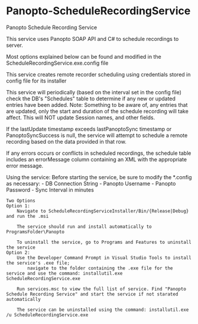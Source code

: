 Panopto-ScheduleRecordingService
=====================

Panopto Schedule Recording Service

This service uses Panopto SOAP API and C# to schedule recordings to server.

Most options explained below can be found and modified in the ScheduleRecordingService.exe.config file

This service creates remote recorder scheduling using credentials stored in config file for its installer

This service will periodically (based on the interval set in the config file) check the DB's "Schedules" table to determine if any new or updated entries have been added. 
Note: Something to be aware of, any entries that are updated, only the start and duration of the schedule recording will take affect. This will NOT update Session names, and other fields.

If the lastUpdate timestamp exceeds lastPanoptoSync timestamp or PanoptoSyncSuccess is null, the service will attempt to schedule a remote recording based on the data provided in that row.

If any errors occurs or conflicts in scheduled recordings, the schedule table includes an errorMessage column containing an XML with the appropriate error message.

Using the service: 
	Before starting the service, be sure to modify the *.config as necessary:
		- DB Connection String
		- Panopto Username
		- Panopto Password
		- Sync Interval in minutes

	Two Options
	Option 1:
		Navigate to ScheduleRecordingServiceInstaller/Bin/{Release|Debug} and run the .msi
		
		The service should run and install automatically to ProgramsFolder\Panopto
		
		To uninstall the service, go to Programs and Features to uninstall the service
	Option 2:
		Use the Developer Command Prompt in Visual Studio Tools to install the service's .exe file; 
			navigate to the folder containing the .exe file for the service and use the command: installutil.exe ScheduleRecordingService.exe

		Run services.msc to view the full list of service. Find "Panopto Schedule Recording Service" and start the service if not starated automatically

		The service can be uninstalled using the command: installutil.exe /u ScheduleRecordingService.exe
